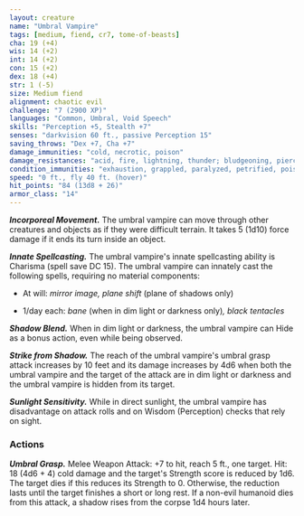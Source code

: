 ```yaml
---
layout: creature
name: "Umbral Vampire"
tags: [medium, fiend, cr7, tome-of-beasts]
cha: 19 (+4)
wis: 14 (+2)
int: 14 (+2)
con: 15 (+2)
dex: 18 (+4)
str: 1 (-5)
size: Medium fiend
alignment: chaotic evil
challenge: "7 (2900 XP)"
languages: "Common, Umbral, Void Speech"
skills: "Perception +5, Stealth +7"
senses: "darkvision 60 ft., passive Perception 15"
saving_throws: "Dex +7, Cha +7"
damage_immunities: "cold, necrotic, poison"
damage_resistances: "acid, fire, lightning, thunder; bludgeoning, piercing, and slashing from nonmagical weapons"
condition_immunities: "exhaustion, grappled, paralyzed, petrified, poisoned, prone, restrained"
speed: "0 ft., fly 40 ft. (hover)"
hit_points: "84 (13d8 + 26)"
armor_class: "14"
---
```


***Incorporeal Movement.*** The umbral vampire can move through other creatures and objects as if they were difficult terrain. It takes 5 (1d10) force damage if it ends its turn inside an object.

***Innate Spellcasting.*** The umbral vampire's innate spellcasting ability is Charisma (spell save DC 15). The umbral vampire can innately cast the following spells, requiring no material components:

* At will: <i>mirror image, plane shift </i>(plane of shadows only)

* 1/day each: <i>bane </i>(when in dim light or darkness only)<i>, black tentacles</i>

***Shadow Blend.*** When in dim light or darkness, the umbral vampire can Hide as a bonus action, even while being observed.

***Strike from Shadow.*** The reach of the umbral vampire's umbral grasp attack increases by 10 feet and its damage increases by 4d6 when both the umbral vampire and the target of the attack are in dim light or darkness and the umbral vampire is hidden from its target.

***Sunlight Sensitivity.*** While in direct sunlight, the umbral vampire has disadvantage on attack rolls and on Wisdom (Perception) checks that rely on sight.

### Actions

***Umbral Grasp.*** Melee Weapon Attack: +7 to hit, reach 5 ft., one target. Hit: 18 (4d6 + 4) cold damage and the target's Strength score is reduced by 1d6. The target dies if this reduces its Strength to 0. Otherwise, the reduction lasts until the target finishes a short or long rest. If a non-evil humanoid dies from this attack, a shadow rises from the corpse 1d4 hours later.

